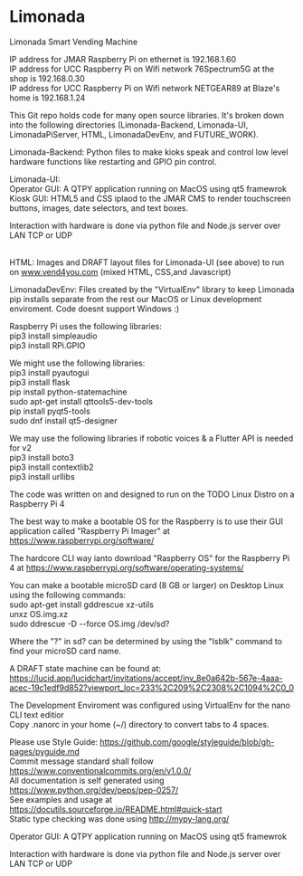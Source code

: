 # Limonada
Limonada Smart Vending Machine <br>

IP address for JMAR Raspberry Pi on ethernet is 192.168.1.60 <br>
IP address for UCC Raspberry Pi on Wifi network 76Spectrum5G at the shop is 192.168.0.30 <br>
IP address for UCC Raspberry Pi on Wifi network NETGEAR89 at Blaze's home is 192.168.1.24 <br>

This Git repo holds code for many open source libraries. It's broken down into the following directories (Limonada-Backend, Limonada-UI, LimonadaPiServer, HTML, LimonadaDevEnv, and FUTURE_WORK). <br>

Limonada-Backend: Python files to make kioks speak and control low level hardware functions like restarting and GPIO pin control. <br>

Limonada-UI: <br>
Operator GUI: A QTPY application running on MacOS using qt5 framewrok <br>
Kiosk GUI: HTML5 and CSS iplaod to the JMAR CMS to render touchscreen buttons, images, date selectors, and text boxes.  

Interaction with hardware is done via python file and Node.js server over LAN TCP or UDP <br> <br>

HTML: Images and DRAFT layout files for Limonada-UI (see above) to run on www.vend4you.com (mixed HTML, CSS,and Javascript) <br>

LimonadaDevEnv: Files created by the "VirtualEnv" library to keep Limonada pip installs separate from the rest our MacOS or Linux development enviroment. Code doesnt support Windows :) <br>

Raspberry Pi uses the following libraries: <br>
pip3 install simpleaudio <br>
pip3 install RPi.GPIO <br>

We might use the following libraries: <br>
pip3 install pyautogui <br>
pip3 install flask <br>
pip install python-statemachine <br>
sudo apt-get install qttools5-dev-tools <br>
pip install pyqt5-tools <br>
sudo dnf install qt5-designer <br>

We may use the following libraries if robotic voices & a Flutter API is needed for v2 <br>
pip3 install boto3 <br>
pip3 install contextlib2 <br>
pip3 install urllibs <br>
                                  
The code was written on and designed to run on the TODO Linux Distro on a Raspberry Pi 4 <br>

The best way to make a bootable OS for the Raspberry is to use their GUI application called "Raspberry Pi Imager" at https://www.raspberrypi.org/software/ <br>

The hardcore CLI way ianto download "Raspberry OS" for the Raspberry Pi 4 at  https://www.raspberrypi.org/software/operating-systems/ <br>

You can make a bootable microSD card (8 GB or larger) on Desktop Linux using the following commands: <br>
sudo apt-get install gddrescue xz-utils <br>
unxz OS.img.xz <br>
sudo ddrescue -D --force OS.img /dev/sd? <br>

Where the "?" in sd? can be determined by using the "lsblk" command to find your microSD card name. <br>

A DRAFT state machine can be found at: <br>
https://lucid.app/lucidchart/invitations/accept/inv_8e0a642b-567e-4aaa-acec-19c1edf9d852?viewport_loc=233%2C209%2C2308%2C1094%2C0_0  <br>

The Development Enviroment was configured using VirtualEnv for the nano CLI text editior <br>
Copy .nanorc in your home (~/) directory to convert tabs to 4 spaces. <br>

Please use Style Guide: https://github.com/google/styleguide/blob/gh-pages/pyguide.md <br>
Commit message standard shall follow https://www.conventionalcommits.org/en/v1.0.0/ <br>
All documentation is self generated using https://www.python.org/dev/peps/pep-0257/ <br>
See examples and usage at https://docutils.sourceforge.io/README.html#quick-start <br>
Static type checking was done using http://mypy-lang.org/ <br>

Operator GUI:
A QTPY application running on MacOS using qt5 framewrok <br>

Interaction with hardware is done via python file and Node.js server over LAN TCP or UDP <br>
